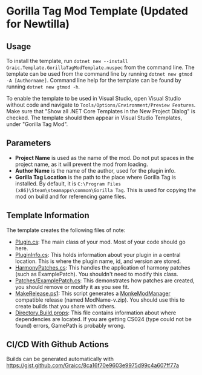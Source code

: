 # Gorilla Tag Mod Template (Updated for Newtilla)


## Usage

To install the template, run
`dotnet new --install Graic.Template.GorillaTagModTemplate.nuspec` from the command line.
The template can be used from the command line by running `dotnet new gtmod -A [Authorname]`. Command line help for the template can be found by running `dotnet new gtmod -h`.

To enable the template to be used in Visual Studio, open Visual Studio without code and navigate to `Tools/Options/Environment/Preview Features`.
Make sure that "Show all .NET Core Templates in the New Project Dialog" is checked.
The template should then appear in Visual Studio Templates, under "Gorilla Tag Mod".

## Parameters

- **Project Name** is used as the name of the mod. Do not put spaces in the project name, as it will prevent the mod from loading.
- **Author Name** is the name of the author, used for the plugin info.
- **Gorilla Tag Location** is the path to the place where Gorilla Tag is installed. By default, it is `C:\Program Files (x86)\Steam\steamapps\common\Gorilla Tag`. This is used for copying the mod on build and for referencing game files.

## Template Information

The template creates the following files of note:
* [Plugin.cs](src/Content/GorillaTagModTemplateProject/Plugin.cs): The main class of your mod. Most of your code should go here.
* [PluginInfo.cs](src/Content/GorillaTagModTemplateProject/PluginInfo.cs): This holds information about your plugin in a central location. This is where the plugin name, id, and version are stored.
* [HarmonyPatches.cs](src/Content/GorillaTagModTemplateProject/HarmonyPatches.cs): This handles the application of harmony patches (such as ExamplePatch). You shouldn't need to modify this class.
* [Patches/ExamplePatch.cs](src/Content/GorillaTagModTemplateProject/Patches/ExamplePatch.cs): This demonstrates how patches are created, you should remove or modify it as you see fit.
* [MakeRelease.ps1](src/Content/GorillaTagModTemplateProject/MakeRelease.ps1): This script generates a [MonkeModManager](https://github.com/DeadlyKitten/MonkeModManager/) compatible release (named ModName-v.zip). You should use this to create builds that you share with others.
* [Directory.Build.props](src\Content\GorillaTagModTemplateProject\Directory.Build.props): This file contains information about where dependencies are located. If you are getting CS024 (type could not be found) errors, GamePath is probably wrong. 

## CI/CD With Github Actions
Builds can be generated automatically with https://gist.github.com/Graicc/8ca16f70e9603e9975d99c4a607ff77a
